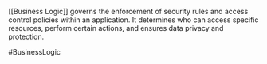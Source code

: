 [[Business Logic]] governs the enforcement of security rules and access control policies within an application. It determines who can access specific resources, perform certain actions, and ensures data privacy and protection.

#BusinessLogic 